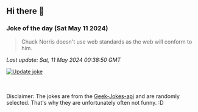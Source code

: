 ## Hi there 👋

### Joke of the day (Sat May 11 2024)
<!-- joke -->
>Chuck Norris doesn't use web standards as the web will conform to him.
<!-- /joke -->

*Last update: Sat, 11 May 2024 00:38:50 GMT*

[![Update joke](https://github.com/nclskfm/nclskfm/actions/workflows/joke.yml/badge.svg)](https://github.com/nclskfm/nclskfm/actions/workflows/joke.yml)

<br><br>
Disclaimer: The jokes are from the [Geek-Jokes-api](https://github.com/sameerkumar18/geek-joke-api) and are randomly selected. That's why they are unfortunately often not funny. :D
